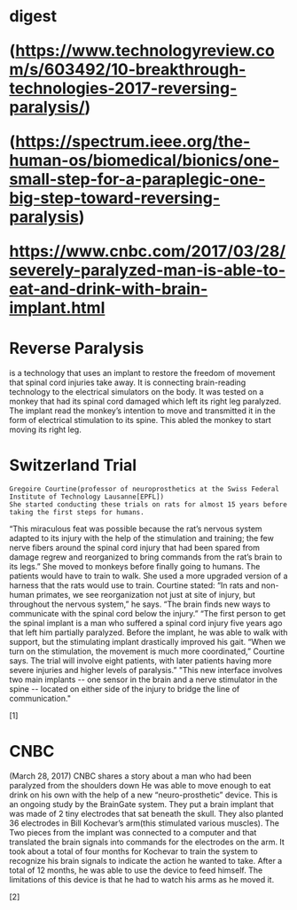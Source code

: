 <h1>
digest
</h>

<body>

(https://www.technologyreview.com/s/603492/10-breakthrough-technologies-2017-reversing-paralysis/)

(https://spectrum.ieee.org/the-human-os/biomedical/bionics/one-small-step-for-a-paraplegic-one-big-step-toward-reversing-paralysis)

https://www.cnbc.com/2017/03/28/severely-paralyzed-man-is-able-to-eat-and-drink-with-brain-implant.html

# Reverse Paralysis
is a technology that uses an implant to restore the freedom of movement that spinal cord injuries take away. It is connecting brain-reading technology to the electrical simulators on the body.
It was tested on a monkey that had its spinal cord damaged which left its right leg paralyzed. The implant read the monkey’s intention to move and transmitted it in the form of electrical stimulation to its spine. This abled the monkey to start moving its right leg.

# Switzerland Trial
	Gregoire Courtine(professor of neuroprosthetics at the Swiss Federal Institute of Technology Lausanne[EPFL])
	She started conducting these trials on rats for almost 15 years before taking the first steps for humans.
“This miraculous feat was possible because the rat’s nervous system adapted to its injury with the help of the stimulation and training; the few nerve fibers around the spinal cord injury that had been spared from damage regrew and reorganized to bring commands from the rat’s brain to its legs.”
	She moved to monkeys before finally going to humans. The patients would have to train to walk. She used a more upgraded version of a harness that the rats would use to train. Courtine stated:
	“In rats and non-human primates, we see reorganization not just at site of injury, but throughout the nervous system,” he says. “The brain finds new ways to communicate with the spinal cord below the injury.”
	“The first person to get the spinal implant is a man who suffered a spinal cord injury five years ago that left him partially paralyzed. Before the implant, he was able to walk with support, but the stimulating implant drastically improved his gait. “When we turn on the stimulation, the movement is much more coordinated,” Courtine says. The trial will involve eight patients, with later patients having more severe injuries and higher levels of paralysis.”
  "This new interface involves two main implants -- one sensor in the brain and a nerve stimulator in the spine -- located on either side of the injury to bridge the line of communication."

  [1]
 # CNBC
(March 28, 2017)
CNBC shares a story about a man who had been paralyzed from the shoulders down
	He was able to move enough to eat drink on his own with the help of a new “neuro-prosthetic” device.
	This is an ongoing study by the BrainGate system.
	They put a brain implant that was made of 2 tiny electrodes that sat beneath the skull. They also planted 36 electrodes in Bill Kochevar’s arm(this stimulated various muscles). The Two pieces from the implant was connected to a computer and that translated the brain signals into commands for the electrodes on the arm.
	It took about a total of four months for Kochevar to train the system to recognize his brain signals to indicate the action he wanted to take.
After a total of 12 months, he was able to use the device to feed himself.
	The limitations of this device is that he had to watch his arms as he moved it.

[2]


</body>
